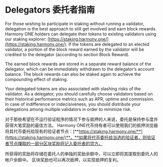 # Delegators 委托者指南

For those wishing to participate in staking without running a validator, delegation is the best approach to still get involved and earn block rewards. Harmony ONE holders can delegate their tokens to existing validators using our staking explorer: [https://staking.harmony.one/](https://staking.harmony.one/). If the tokens are delegated to an elected validator, a portion of the block reward earned by the validator will be credited to the delegator \(according to section Block Reward\).

The earned block rewards are stored in a separate reward balance of the delegator, which can be immediately withdrawn to the delegator’s account balance. The block rewards can also be staked again to achieve the compounding effect of staking.

Your delegated tokens are also associated with slashing risks of the validator. As a delegator, you should carefully choose validators based on their historical performance metrics such as APR, uptime and commission. In case of indifference or indecisiveness, you should distribute your delegations among multiple validators in order to minimize risk.

对于那些希望在不运行验证程序的情况下参与抵押的人来说，委托是保持参与度并获得大笔奖励的最佳方法。 Harmony ONE代币持有者可以使用我们的抵押浏览器将其代币委托给现有的验证者节点：[**https://staking.harmony.one/**](https://staking.harmony.one/)**。**如果将代币委托给当选的验证者，则验证者节点赚取的一部分区块奖励将记入委托者的贷方。

所获得的奖励将存储在委托人的单独的奖励余额中，可以立即将其提取到委托人的帐户余额中。 区块奖励也可以再次抵押，以实现抵押的复利。

